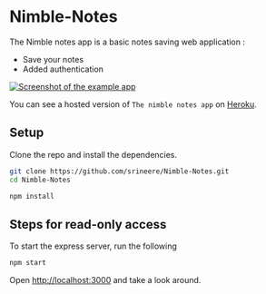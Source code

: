 # Nimble-Notes


The Nimble notes app is a basic notes saving web application :

- Save your notes
- Added authentication



<a href="https://the-example-app-nodejs.herokuapp.com/" target="_blank"><img src="https://i.ibb.co/r58pdK5/sc.png" alt="Screenshot of the example app"/></a>

You can see a hosted version of `The nimble notes app` on <a href="https://nimble-notes.herokuapp.com/" target="_blank">Heroku</a>. 

## Setup

Clone the repo and install the dependencies.

```bash
git clone https://github.com/srineere/Nimble-Notes.git
cd Nimble-Notes
```

```bash
npm install
```

## Steps for read-only access

To start the express server, run the following

```bash
npm start
```

Open [http://localhost:3000](http://localhost:3000) and take a look around.




